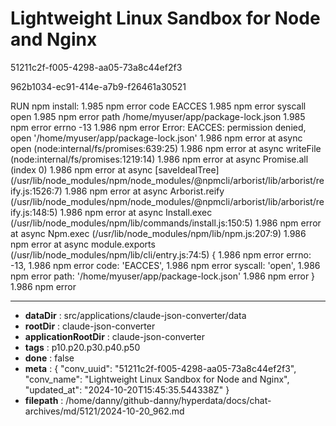 # Lightweight Linux Sandbox for Node and Nginx

51211c2f-f005-4298-aa05-73a8c44ef2f3

962b1034-ec91-414e-a7b9-f26461a30521

RUN npm install:
1.985 npm error code EACCES
1.985 npm error syscall open
1.985 npm error path /home/myuser/app/package-lock.json
1.985 npm error errno -13
1.986 npm error Error: EACCES: permission denied, open '/home/myuser/app/package-lock.json'
1.986 npm error     at async open (node:internal/fs/promises:639:25)
1.986 npm error     at async writeFile (node:internal/fs/promises:1219:14)
1.986 npm error     at async Promise.all (index 0)
1.986 npm error     at async [saveIdealTree] (/usr/lib/node_modules/npm/node_modules/@npmcli/arborist/lib/arborist/reify.js:1526:7)
1.986 npm error     at async Arborist.reify (/usr/lib/node_modules/npm/node_modules/@npmcli/arborist/lib/arborist/reify.js:148:5)
1.986 npm error     at async Install.exec (/usr/lib/node_modules/npm/lib/commands/install.js:150:5)
1.986 npm error     at async Npm.exec (/usr/lib/node_modules/npm/lib/npm.js:207:9)
1.986 npm error     at async module.exports (/usr/lib/node_modules/npm/lib/cli/entry.js:74:5) {
1.986 npm error   errno: -13,
1.986 npm error   code: 'EACCES',
1.986 npm error   syscall: 'open',
1.986 npm error   path: '/home/myuser/app/package-lock.json'
1.986 npm error }
1.986 npm error

---

* **dataDir** : src/applications/claude-json-converter/data
* **rootDir** : claude-json-converter
* **applicationRootDir** : claude-json-converter
* **tags** : p10.p20.p30.p40.p50
* **done** : false
* **meta** : {
  "conv_uuid": "51211c2f-f005-4298-aa05-73a8c44ef2f3",
  "conv_name": "Lightweight Linux Sandbox for Node and Nginx",
  "updated_at": "2024-10-20T15:45:35.544338Z"
}
* **filepath** : /home/danny/github-danny/hyperdata/docs/chat-archives/md/5121/2024-10-20_962.md